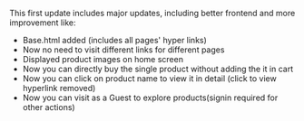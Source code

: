 This first update includes major updates, including better frontend and more improvement like:
- Base.html added (includes all pages' hyper links)
- Now no need to visit different links for different pages
- Displayed product images on home screen 
- Now you can directly buy the single product without adding the it in cart
- Now you can click on product name to view it in detail (click to view hyperlink removed)
- Now you can visit as a Guest to explore products(signin required for other actions)
